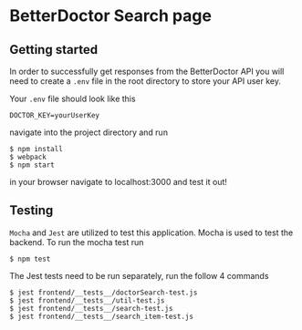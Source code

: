 # BetterDoctor Search page

## Getting started

In order to successfully get responses from the BetterDoctor API you
will need to create a `.env` file in the root directory to store your API user key.

Your `.env` file should look like this

```text
DOCTOR_KEY=yourUserKey
```

navigate into the project directory and run

```shell
$ npm install
$ webpack
$ npm start
```
in your browser navigate to localhost:3000 and test it out!

## Testing

`Mocha` and `Jest` are utilized to test this application. Mocha is used to test
the backend. To run the mocha test run

```shell
$ npm test
```

The Jest tests need to be run separately, run the follow 4 commands

```shell
$ jest frontend/__tests__/doctorSearch-test.js
$ jest frontend/__tests__/util-test.js
$ jest frontend/__tests__/search-test.js
$ jest frontend/__tests__/search_item-test.js
```
